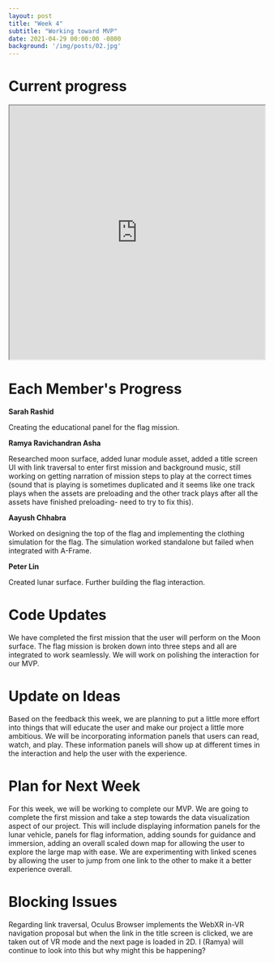 ```yaml
---
layout: post
title: "Week 4"
subtitle: "Working toward MVP"
date: 2021-04-29 00:00:00 -0800
background: '/img/posts/02.jpg'
---
```


# Current progress

<iframe width="100%" height="500px" src="https://apollo-remix-flag.glitch.me/"></iframe>
<br>


# Each Member's Progress

**Sarah Rashid**

Creating the educational panel for the flag mission.

**Ramya Ravichandran Asha**

Researched moon surface, added lunar module asset, added a title screen UI with link traversal to enter first mission and background music, still working on getting narration of mission steps to play at the correct times (sound that is playing is sometimes duplicated and it seems like one track plays when the assets are preloading and the other track plays after all the assets have finished preloading- need to try to fix this). 

**Aayush Chhabra**

Worked on designing the top of the flag and implementing the clothing simulation for the flag. The simulation worked standalone but failed when integrated with A-Frame.

**Peter Lin**

Created lunar surface. Further building the flag interaction.

# Code Updates

We have completed the first mission that the user will perform on the Moon surface. The flag mission is broken down into three steps and all are integrated to work seamlessly. We will work on polishing the interaction for our MVP.

# Update on Ideas

Based on the feedback this week, we are planning to put a little more effort into things that will educate the user and make our project a little more ambitious. We will be incorporating information panels that users can read, watch, and play. These information panels will show up at different times in the interaction and help the user with the experience.

# Plan for Next Week

For this week, we will be working to complete our MVP. We are going to complete the first mission and take a step towards the data visualization aspect of our project. This will include displaying information panels for the lunar vehicle, panels for flag information, adding sounds for guidance and immersion, adding an overall scaled down map for allowing the user to explore the large map with ease. We are experimenting with linked scenes by allowing the user to jump from one link to the other to make it a better experience overall.

# Blocking Issues

Regarding link traversal, Oculus Browser implements the WebXR in-VR navigation proposal but when the link in the title screen is clicked, we are taken out of VR mode and the next page is loaded in 2D. I (Ramya) will continue to look into this but why might this be happening?
